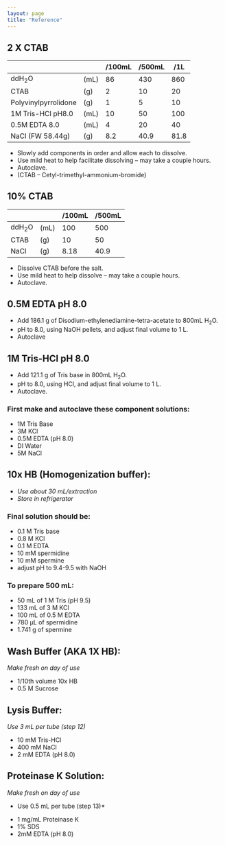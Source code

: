 ```yaml
---
layout: page
title: "Reference"
---
```


## 2 X CTAB

|                      |      | /100mL | /500mL | /1L  |
|----------------------|------|--------|--------|------|
| ddH<sub>2</sub>O              | (mL) | 86     | 430    | 860  |
| CTAB                 | (g)  | 2      | 10     | 20   |
| Polyvinylpyrrolidone | (g)  | 1      | 5      | 10   |
| 1M Tris-HCl pH8.0    | (mL) | 10     | 50     | 100  |
| 0.5M EDTA 8.0        | (mL) | 4      | 20     | 40   |
| NaCl (FW 58.44g)     | (g)  | 8.2    | 40.9   | 81.8 |

- Slowly add components in order and allow each to dissolve.
- Use mild heat to help facilitate dissolving – may take a couple hours.
- Autoclave.
- (CTAB – Cetyl-trimethyl-ammonium-bromide)

## 10% CTAB

|       |      | /100mL | /500mL |
|-------|------|--------|--------|
| ddH<sub>2</sub>O | (mL) | 100    | 500    |
| CTAB  | (g)  | 10     | 50     |
| NaCl  | (g)  | 8.18   | 40.9   |

- Dissolve CTAB before the salt.
- Use mild heat to help dissolve – may take a couple hours.
- Autoclave.

## 0.5M EDTA pH 8.0
- Add 186.1 g of Disodium-ethylenediamine-tetra-acetate to 800mL H<sub>2</sub>O.
- pH to 8.0, using NaOH pellets, and adjust final volume to 1 L.
- Autoclave

## 1M Tris-HCl pH 8.0
- Add 121.1 g of Tris base in 800mL H<sub>2</sub>O.
- pH to 8.0, using HCl, and adjust final volume to 1 L.
- Autoclave.

### First make and autoclave these component solutions:
- 1M Tris Base
- 3M KCl
- 0.5M EDTA (pH 8.0)
- DI Water
- 5M NaCl

## 10x HB (Homogenization buffer):
- *Use about 30 mL/extraction*
- *Store in refrigerator*

### Final solution should be:
- 0.1 M Tris base
- 0.8 M KCl
- 0.1 M EDTA
- 10 mM spermidine
- 10 mM spermine
- adjust pH to 9.4-9.5 with NaOH

### To prepare 500 mL:
- 50 mL of 1 M Tris (pH 9.5)
- 133 mL of 3 M KCl
- 100 mL of 0.5 M EDTA 
- 780 µL of spermidine
- 1.741 g of spermine

## Wash Buffer (AKA 1X HB):
*Make fresh on day of use*

- 1/10th volume 10x HB
- 0.5 M Sucrose

## Lysis Buffer:
*Use 3 mL per tube (step 12)*

- 10 mM Tris-HCl
- 400 mM NaCl
- 2 mM EDTA (pH 8.0)



## Proteinase K Solution:
*Make fresh on day of use*
* Use 0.5 mL per tube (step 13)*

- 1 mg/mL Proteinase K
- 1% SDS
- 2mM EDTA (pH 8.0)

